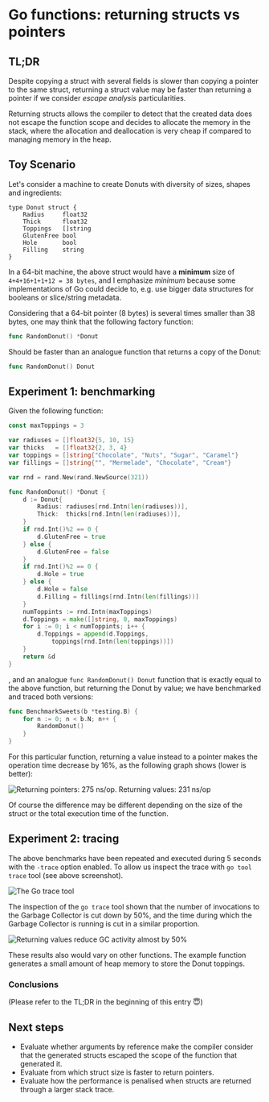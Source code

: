 # Go functions: returning structs vs pointers

## TL;DR

Despite copying a struct with several fields is slower than copying a pointer
to the same struct, returning a struct value may be faster than returning a
pointer if we consider _escape analysis_ particularities.

Returning structs allows the compiler to detect that the created data does not
escape the function scope and decides to allocate the memory in the stack, where
the allocation and deallocation is very cheap if compared to managing memory
in the heap. 

## Toy Scenario

Let's consider a machine to create Donuts with diversity of sizes, shapes and
ingredients:

```golang
type Donut struct {
    Radius     float32
    Thick      float32
    Toppings   []string
    GlutenFree bool
    Hole       bool
    Filling    string
}
```

In a 64-bit machine, the above struct would have a **minimum** size of
`4+4+16+1+1+12 = 38 bytes`, and I emphasize _minimum_ because some implementations
of Go could decide to, e.g. use bigger data structures for booleans or slice/string
metadata.

Considering that a 64-bit pointer (8 bytes) is several times smaller than 38 bytes,
one may think that the following factory function:
```go
func RandomDonut() *Donut
```
Should be faster than an analogue function that returns a copy of the Donut:
```go
func RandomDonut() Donut
```

## Experiment 1: benchmarking

Given the following function:

```go
const maxToppings = 3

var radiuses = []float32{5, 10, 15}
var thicks   = []float32{2, 3, 4}
var toppings = []string{"Chocolate", "Nuts", "Sugar", "Caramel"}
var fillings = []string{"", "Mermelade", "Chocolate", "Cream"}

var rnd = rand.New(rand.NewSource(321))

func RandomDonut() *Donut {
    d := Donut{
        Radius: radiuses[rnd.Intn(len(radiuses))],
        Thick:  thicks[rnd.Intn(len(radiuses))],
    }
    if rnd.Int()%2 == 0 {
        d.GlutenFree = true
    } else {
        d.GlutenFree = false
    }
    if rnd.Int()%2 == 0 {
        d.Hole = true
    } else {
        d.Hole = false
        d.Filling = fillings[rnd.Intn(len(fillings))]
    }
    numToppints := rnd.Intn(maxToppings)
    d.Toppings = make([]string, 0, maxToppings)
    for i := 0; i < numToppints; i++ {
        d.Toppings = append(d.Toppings,
            toppings[rnd.Intn(len(toppings))])
    }
    return &d
}
```
, and an analogue `func RandomDonut() Donut` function that is exactly equal to the
above function, but returning the Donut by value; we have benchmarked and traced
both versions:

```go
func BenchmarkSweets(b *testing.B) {
    for n := 0; n < b.N; n++ {
        RandomDonut()
    }
}
```

For this particular function, returning a value instead to a pointer makes the
operation time decrease by 16%, as the following graph shows (lower is better): 

![Returning pointers: 275 ns/op. Returning values: 231 ns/op](../static/assets/2018/pointersvsvalues/ns_op.png)

Of course the difference may be different depending on the size of the struct
or the total execution time of the function.

## Experiment 2: tracing

The above benchmarks have been repeated and executed during 5 seconds with the
`-trace` option enabled. To allow us inspect the trace with `go tool trace` tool 
(see above screenshot).

![The Go trace tool](../static/assets/2018/pointersvsvalues/trace.png)

The inspection of the `go trace` tool shown that the number of invocations to the
Garbage Collector is cut down by 50%, and the time during which the Garbage Collector
is running is cut in a similar proportion.

![Returning values reduce GC activity almost by 50%](../static/assets/2018/pointersvsvalues/gc.png)

These results also would vary on other functions. The example function generates
a small amount of heap memory to store the Donut toppings.

### Conclusions

(Please refer to the TL;DR in the beginning of this entry 😇)

## Next steps

* Evaluate whether arguments by reference make the compiler consider that the
  generated structs escaped the scope of the function that generated it.
* Evaluate from which struct size is faster to return pointers.
* Evaluate how the performance is penalised when structs are returned through
  a larger stack trace.